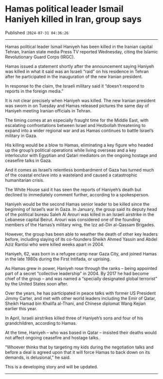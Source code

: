 # Hamas political leader Ismail Haniyeh killed in Iran, group says

Published :`2024-07-31 04:36:26`

---

Hamas political leader Ismail Haniyeh has been killed in the Iranian capital Tehran, Iranian state media Press TV reported Wednesday, citing the Islamic Revolutionary Guard Corps (IRGC).

Hamas issued a statement shortly after the announcement saying Haniyeh was killed in what it said was an Israeli “raid” on his residence in Tehran after he participated in the inauguration of the new Iranian president.

In response to the claim, the Israeli military said it “doesn’t respond to reports in the foreign media.”

It is not clear precisely when Haniyeh was killed. The new Iranian president was sworn in on Tuesday and Hamas released pictures the same day of Haniyeh meeting Iranian officials in Tehran.

The timing comes at an especially fraught time for the Middle East, with escalating confrontations between Israel and Hezbollah threatening to expand into a wider regional war and as Hamas continues to battle Israel’s military in Gaza.

His killing would be a blow to Hamas, eliminating a key figure who headed up the group’s political operations while living overseas and a key interlocutor with Egyptian and Qatari mediators on the ongoing hostage and ceasefire talks in Gaza.

And it comes as Israel’s relentless bombardment of Gaza has turned much of the coastal enclave into a wasteland and caused a catastrophic humanitarian crisis.

The White House said it has seen the reports of Haniyeh’s death but declined to immediately comment further, according to a spokesperson.

Haniyeh would be the second Hamas senior leader to be killed since the beginning of Israel’s war in Gaza. In January, the group said its deputy head of the political bureau Saleh Al Arouri was killed in an Israeli airstrike in the Lebanese capital Beirut. Arouri was considered one of the founding members of the Hamas’s military wing, the Izz ad-Din al-Qassam Brigades.

However, the group has been able to weather the death of other key leaders before, including slaying of its co-founders Sheikh Ahmed Yassin and Abdel Aziz Rantisi who were killed weeks apart in 2004.

Haniyeh, 62, was born in a refugee camp near Gaza City, and joined Hamas in the late 1980s during the First Intifada, or uprising.

As Hamas grew in power, Haniyeh rose through the ranks – being appointed part of a secret “collective leadership” in 2004. By 2017 he had become chief of the group – and was named a “specially designated global terrorist” by the United States soon after.

Over the years, he has participated in peace talks with former US President Jimmy Carter, and met with other world leaders including the Emir of Qatar, Sheikh Hamad bin Khalifa al-Thani, and Chinese diplomat Wang Kejian earlier this year.

In April, Israeli airstrikes killed three of Haniyeh’s sons and four of his grandchildren, according to Hamas.

At the time, Haniyeh – who was based in Qatar – insisted their deaths would not affect ongoing ceasefire and hostage talks.

“Whoever thinks that by targeting my kids during the negotiation talks and before a deal is agreed upon that it will force Hamas to back down on its demands, is delusional,” he said.

This is a developing story and will be updated.

---

